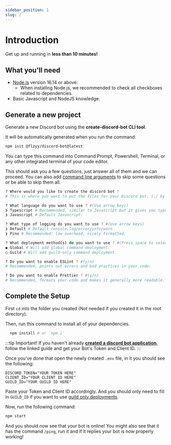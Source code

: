 ```yaml
---
sidebar_position: 1 
slug: /
---
```


# Introduction

Get up and running in **less than 10 minutes!**

## What you'll need

- [Node.js](https://nodejs.org/en/download/) version 16.14 or above:
  - When installing Node.js, we recommended to check all checkboxes related to dependencies.
- Basic Javascript and NodeJS knowledge.

## Generate a new project

Generate a new Discord bot using the **create-discord-bot CLI tool**.

It will be automatically generated when you run the command:

```bash
npm init @flzyy/discord-bot@latest
```

You can type this command into Command Prompt, Powershell, Terminal, or any other integrated terminal of your code editor.

This should ask you a few questions, just answer all of them and we can proceed. You can also add [command line arguments](basics/command-line-arguments) to skip some questions or be able to skip them all.

```bash
? Where would you like to create the discord bot ? 
# This is where you want to put the files for your Discord bot. (./ by default)

? What language do you want to use ? #(Use arrow keys)
❯ Typescript # Recommended, similar to Javascript but it gives you type safety and intellisense.
❯ Javascript # Default Javascript.

? What type of logging do you want to use ? #(Use arrow keys)
❯ Default # Default console.log/error/info/warn
❯ Pino # Recommended: low overhead, nicely formatted.

? What deployment method(s) do you want to use ? #(Press space to select, a to toggle, i to invert selection and enter to proceed)
◉ Global # Will add global command deployment.
◯ Guild # Will add guild-only command deployment.

? Do you want to enable ESLint ? #(y/n)
# Recommended, points out errors and bad practices in your code. 

? Do you want to enable Prettier ? #(y/n)
# Recommended, formats your code and makes it generally more readable.
```

## Complete the Setup

First <code>cd</code> into the folder you created (Not needed if you created it in the root directory).

Then, run this command to install all of your dependencies.
```bash
  npm install # or `npm i`
```

:::tip Important!
If you haven't already **[created a discord bot application](https://discordjs.guide/preparations/setting-up-a-bot-application.html)**, follow the linked guide and get your Bot's Token and Client ID.
:::

Once you've done that open the newly created <code>.env</code> file, in it you should see the following:

```text
DISCORD_TOKEN="YOUR TOKEN HERE"
CLIENT_ID="YOUR CLIENT ID HERE"
GUILD_ID="YOUR GUILD ID HERE"
```

Paste your Token and Client ID accordingly. And you should only need to fill in <code>GUILD_ID</code> if you
want to use [guild only deployments](options/deployment.md).

Now, run the following command:

```bash
npm start
```

And you should now see that your bot is online! You might also see that it has the command <code>/ping</code>, run it and if it replies your bot is now properly working!